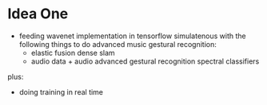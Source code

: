 # Idea One

- feeding wavenet implementation in tensorflow simulatenous with the following things to do advanced music gestural recognition:
  - elastic fusion dense slam
  - audio data + audio advanced gestural recognition  spectral classifiers

plus:
- doing training in real time
